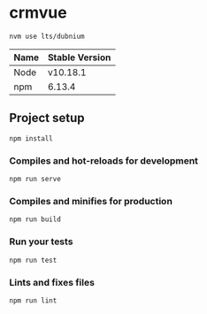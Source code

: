 # crmvue

```
nvm use lts/dubnium
```

| Name | Stable Version |
| ------ | ------ |
| Node | v10.18.1 |
| npm | 6.13.4 |

## Project setup
```
npm install
```

### Compiles and hot-reloads for development
```
npm run serve
```

### Compiles and minifies for production
```
npm run build
```

### Run your tests
```
npm run test
```

### Lints and fixes files
```
npm run lint
```
